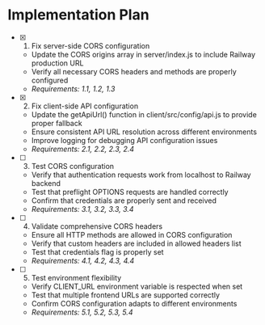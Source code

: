# Implementation Plan

- [x] 1. Fix server-side CORS configuration

  - Update the CORS origins array in server/index.js to include Railway production URL
  - Verify all necessary CORS headers and methods are properly configured
  - _Requirements: 1.1, 1.2, 1.3_

- [x] 2. Fix client-side API configuration

  - Update the getApiUrl() function in client/src/config/api.js to provide proper fallback
  - Ensure consistent API URL resolution across different environments
  - Improve logging for debugging API configuration issues
  - _Requirements: 2.1, 2.2, 2.3, 2.4_

- [ ] 3. Test CORS configuration

  - Verify that authentication requests work from localhost to Railway backend
  - Test that preflight OPTIONS requests are handled correctly
  - Confirm that credentials are properly sent and received
  - _Requirements: 3.1, 3.2, 3.3, 3.4_

- [ ] 4. Validate comprehensive CORS headers

  - Ensure all HTTP methods are allowed in CORS configuration
  - Verify that custom headers are included in allowed headers list
  - Test that credentials flag is properly set
  - _Requirements: 4.1, 4.2, 4.3, 4.4_

- [ ] 5. Test environment flexibility
  - Verify CLIENT_URL environment variable is respected when set
  - Test that multiple frontend URLs are supported correctly
  - Confirm CORS configuration adapts to different environments
  - _Requirements: 5.1, 5.2, 5.3, 5.4_
